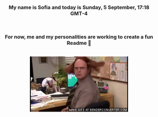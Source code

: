 


<div align="center">
<h3 >My name is Sofia and today is Sunday, 5 September, 17:18 GMT-4</h3><br>
<h3 >For now, me and my personalities are working to create a fun Readme 👋
</h3><br>
<img src='img/dwight.gif' alt='working...'/>
</div>
